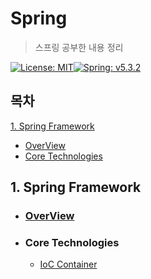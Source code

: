 # Spring

> 스프링 공부한 내용 정리

[![License: MIT](https://img.shields.io/badge/License-MIT-yellow.svg)](https://opensource.org/licenses/MIT)[![Spring: v5.3.2](https://img.shields.io/badge/Spring-v5.3.2-orange)](https://docs.spring.io/spring-framework/docs/current/reference/html/)

## 목차

[1. Spring Framework](#1.-spring-framework)

- [OverView](#overview)
- [Core Technologies](#core-technologies)

## 1. Spring Framework

- ###  [OverView](./SpringFramework/OverView.md)


- ### Core Technologies


  - [IoC Container](./SpringFramework/CoreTechnologies/1_IoC_Container.md)


